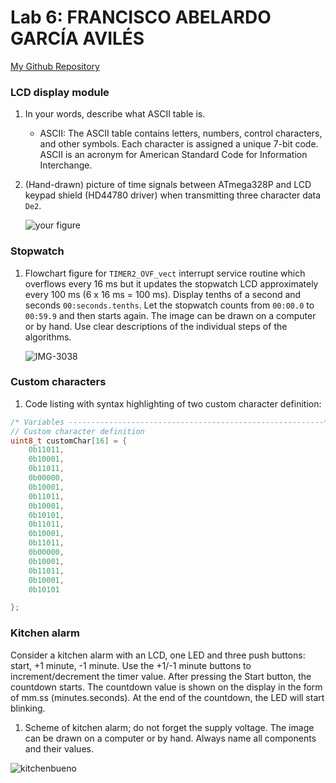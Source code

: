 # Lab 6: FRANCISCO ABELARDO GARCÍA AVILÉS


[My Github Repository](https://github.com/franciscogrca/Digital-electronics-2)


### LCD display module

1. In your words, describe what ASCII table is.
   
   * ASCII: The ASCII table contains letters, numbers, control characters, and other symbols. Each character is assigned a unique 7-bit code. ASCII is an acronym for American Standard Code for Information Interchange.

2. (Hand-drawn) picture of time signals between ATmega328P and LCD keypad shield (HD44780 driver) when transmitting three character data `De2`.

   ![your figure]()


### Stopwatch

1. Flowchart figure for `TIMER2_OVF_vect` interrupt service routine which overflows every 16&nbsp;ms but it updates the stopwatch LCD approximately every 100&nbsp;ms (6 x 16&nbsp;ms = 100&nbsp;ms). Display tenths of a second and seconds `00:seconds.tenths`. Let the stopwatch counts from `00:00.0` to `00:59.9` and then starts again. The image can be drawn on a computer or by hand. Use clear descriptions of the individual steps of the algorithms.

   ![IMG-3038](https://user-images.githubusercontent.com/91128800/139670370-0ebeaf61-953d-4b7f-b4ee-2bc89ad2229c.jpg)



### Custom characters

1. Code listing with syntax highlighting of two custom character definition:

```c
/* Variables ---------------------------------------------------------*/
// Custom character definition
uint8_t customChar[16] = {
    0b11011,
    0b10001,
    0b11011,
    0b00000,
    0b10001,
    0b11011,
    0b10001,
    0b10101,
    0b11011,
    0b10001,
    0b11011,
    0b00000,
    0b10001,
    0b11011,
    0b10001,
    0b10101

};
```


### Kitchen alarm

Consider a kitchen alarm with an LCD, one LED and three push buttons: start, +1 minute, -1 minute. Use the +1/-1 minute buttons to increment/decrement the timer value. After pressing the Start button, the countdown starts. The countdown value is shown on the display in the form of mm.ss (minutes.seconds). At the end of the countdown, the LED will start blinking.

1. Scheme of kitchen alarm; do not forget the supply voltage. The image can be drawn on a computer or by hand. Always name all components and their values.

   

![kitchenbueno](https://user-images.githubusercontent.com/91128800/139804231-bc33ce10-adfe-44cf-91ae-05ec53f5db8d.png)

